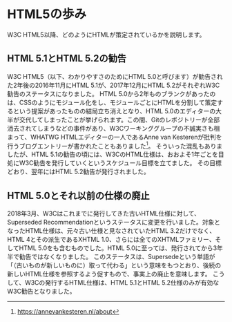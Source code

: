 <!-- ch1-5.txt (4ページ、3000～4600字想定) -->
<!-- W3C HTML5の廃止 -->
# HTML5の歩み
W3C HTML5以降、どのようにHTMLが策定されているかを説明します。

## HTML 5.1とHTML 5.2の勧告
W3C HTML5（以下、わかりやすさのためにHTML 5.0と呼びます）が勧告された2年後の2016年11月にHTML 5.1が、2017年12月にHTML 5.2がそれぞれW3C勧告のステータスになりました。
HTML 5.0から2年ものブランクがあったのは、CSSのようにモジュール化をし、モジュールごとにHTMLを分割して策定するという提案があったものの結局立ち消えとなり、HTML 5.0のエディターの大半が交代してしまったことが挙げられます。この間、Gitのレポジトリーが全部消去されてしまうなどの事件があり、W3Cワーキンググループの不誠実さも相まって、WHATWG HTMLエディターの一人であるAnne van Kesterenが批判を行うブログエントリーが書かれたこともありました[^1]。
そういった混乱もありましたが、HTML 5.1の勧告の頃には、W3CのHTML仕様は、おおよそ1年ごとを目処にW3C勧告を発行していくというスケジュール目標を立てました。
その目標どおり、翌年にはHTML 5.2勧告が発行されました。
[^1]: https://annevankesteren.nl/about

## HTML 5.0とそれ以前の仕様の廃止
2018年3月、W3Cはこれまでに発行してきた古いHTML仕様に対して、Superseded Recommendationというステータスに変更を行いました。対象となったHTML仕様は、元々古い仕様と見なされていたHTML 3.2だけでなく、HTML 4とその派生であるXHTML 1.0、さらには全てのXHTMLファミリー、そしてHTML 5.0をも含むものでした。HTML 5.0に至っては、発行されてから3年半で勧告ではなくなりました。
このステータスは、Supersedeという単語が「（古いものが新しいものに）取って代わる」という意味をもつとおり、後続の新しいHTML仕様を参照するよう促すもので、事実上の廃止を意味します。
こうして、W3Cの発行するHTML仕様は、HTML 5.1とHTML 5.2仕様のみが有効なW3C勧告となりました。





